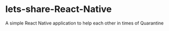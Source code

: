 # lets-share-React-Native
A simple React Native application to help each other in times of Quarantine
